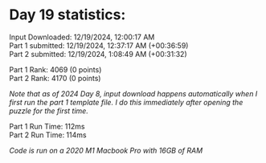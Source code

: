 # Day 19 statistics:

Input Downloaded: 12/19/2024, 12:00:17 AM\
Part 1 submitted: 12/19/2024, 12:37:17 AM (+00:36:59)\
Part 2 submitted: 12/19/2024, 1:08:49 AM (+00:31:32)

Part 1 Rank: 4069 (0 points)\
Part 2 Rank: 4170 (0 points)

*Note that as of 2024 Day 8, input download happens automatically when I first run the part 1 template file. I do this immediately after opening the puzzle for the first time.*

Part 1 Run Time: 112ms\
Part 2 Run Time: 114ms 

*Code is run on a 2020 M1 Macbook Pro with 16GB of RAM*